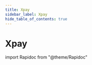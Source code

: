 ```yaml
---
title: Xpay
sidebar_label: Xpay
hide_table_of_contents: true
---
```


# Xpay

import Rapidoc from "@theme/Rapidoc"

<Rapidoc apiUrl="/v2.0/cardxpay">
</Rapidoc>

